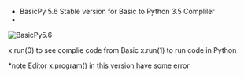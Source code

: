 - BasicPy 5.6 Stable version for Basic to Python 3.5 Compliler 
- 
![BasicPy5.6](http://2.bp.blogspot.com/-_AOTFDji9ek/VV7FIADEXkI/AAAAAAAAAQs/VZt7FR5FZnU/s400/basicpy56.jpg "Basic to Python Complier")


x.run(0) to see complie code from Basic 
x.run(1) to run code in Python


*note
Editor x.program() in this version have some error
